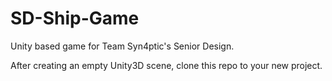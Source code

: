 
# SD-Ship-Game

Unity based game for Team Syn4ptic's Senior Design.


After creating an empty Unity3D scene, clone this repo to your new project.

